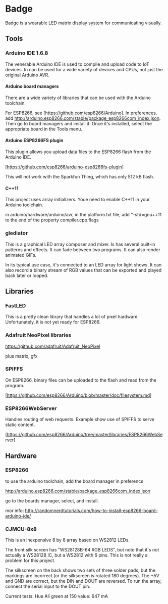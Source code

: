 # Badge

Badge is a wearable LED matrix display system for communicating visually.

## Tools

### Arduino IDE 1.6.8

The venerable Arduino IDE is used to compile and upload code to IoT devices. In can be used for a wide variety of
devices and CPUs, not just the original Arduino AVR.

#### Arduino board managers

There are a wide variety of libraries that can be used with the Arduino toolchain.

For ESP8266, see [https://github.com/esp8266/Arduino]. In preferences, add
http://arduino.esp8266.com/stable/package_esp8266com_index.json. Then go to board managers and
install it. Once it's installed, select the appropriate board in the Tools menu.

#### Arduino ESP8266FS plugin

This plugin allows you upload data files to the ESP8266 flash from the Arduino IDE.

[https://github.com/esp8266/arduino-esp8266fs-plugin]

This will not work with the Sparkfun Thing, which has only 512 kB flash.

#### C++11

This project uses array initializers. Youe need to enable C++11 in your Arduino toolchain.

in arduino/hardware/arduino/avr, in the platform.txt file, add "-std=gnu++11 to the end of the property
compiler.cpp.flags

### glediator

This is a graphical LED array composer and mixer. Is has several built-in patterns and effects. It can fade between
two programs. It can also render animated GIFs.

In its typical use case, it's connected to an LED array for light shows. It can also record a binary stream of RGB
values that can be exported and played back later or looped.


## Libraries

### FastLED

This is a pretty clean library that handles a lot of pixel hardware. Unfortunately, it is not yet ready for ESP8266.

### Adafruit NeoPixel libraries

https://github.com/adafruit/Adafruit_NeoPixel

plus matrix, gfx

### SPIFFS

On ESP8266, binary files can be uploaded to the flash and read from the program.

[https://github.com/esp8266/Arduino/blob/master/doc/filesystem.md]

### ESP8266WebServer

Handles routing of web requests. Example show use of SPIFFS to serve static content.

[https://github.com/esp8266/Arduino/tree/master/libraries/ESP8266WebServer]

## Hardware

### ESP8266

to use the arduino toolchain, add the board manager in preferencs

http://arduino.esp8266.com/stable/package_esp8266com_index.json

go to the boards manager, select, and install.

mor info: http://randomnerdtutorials.com/how-to-install-esp8266-board-arduino-ide/

### CJMCU-8x8

This is an inexpensive 8 by 8 array based on WS2812 LEDs.

The front silk screen has "WS28128B-64 RGB LEDS", but note that it's not actually a WS2812B IC, but a WS2812
with 6 pins. This is not really a problem for this project.

The silkscreen on the back shows two sets of three solder pads, but the markings are incorrect (or the silkscreen
is rotated 180 degrees). The +5V and GND are correct, but the DIN and DOUT are reversed. To run the array, connect
the serial input to the DOUT pin.

Current tests. Hue
All green at 150 value: 647 mA



